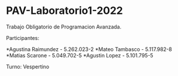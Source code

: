 # PAV-Laboratorio1-2022

Trabajo Obligatorio de Programacion Avanzada.

Participantes: 

*Agustina Raimundez - 5.262.023-2 
*Mateo Tambasco - 5.117.982-8 
*Matias Scarone - 5.049.702-5
*Agustin Lopez - 5.101.795-5

Turno: Vespertino